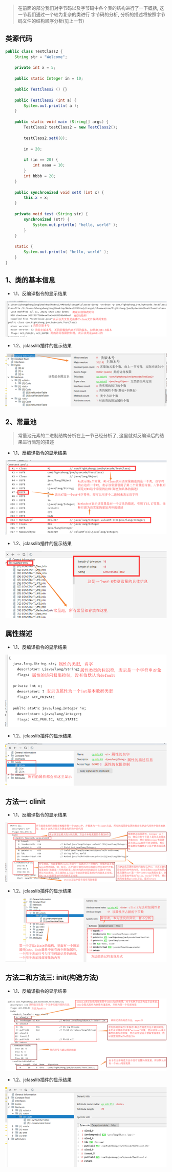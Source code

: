 > 在前面的部分我们对字节码以及字节码中各个表的结构进行了一下概括, 这一节我们通过一个较为复杂的类进行
字节码的分析, 分析的描述将按照字节码文件的结构顺序分析(见上一节)

## 类源代码
```java
public class TestClass2 {
	String str = "Welcome";

	private int x = 5;

	public static Integer in = 10;
	
	public TestClass2 () {}
	
	public TestClass2 (int a) {
		System.out.println( a );
	}
	
	public static void main (String[] args) {
		TestClass2 testClass2 = new TestClass2();

		testClass2.setX(8);

		in = 20;

		if (in == 20) {
			int aaaa = 10;
		}
		int bbbb = 20;
	}

	public synchronized void setX (int x) {
		this.x = x;
	}
	
	private void test (String str) {
		synchronized (str) {
			System.out.println( "hello, world" );
		}
	}
	
	static {
		System.out.println( "hello, world" );
	}
}
```

## 1、类的基本信息
  - 1.1、反编译指令的显示结果

  <img src="photos/08_字节码文件分析_类的基本信息.png" />

  - 1.2、jclasslib插件的显示结果

  <img src="photos/09_字节码文件分析_类的基本信息.png" />

## 2、常量池
  > 常量池元素的二进制结构分析在上一节已经分析了, 这里就对反编译后的结果进行简短的描述

  - 1.1、反编译指令的显示结果
  <img src="photos/010_字节码文件分析_常量池.png" />

  - 1.2、jclasslib插件的显示结果
  <img src="photos/011_字节码文件分析_常量池.png" />

## 属性描述
  - 1.1、反编译指令的显示结果
  <img src="photos/012_字节码文件分析_属性.png" />

  - 1.2、jclasslib插件的显示结果
  <img src="photos/013_字节码文件分析_属性.png" />

## 方法一: clinit
  - 1.1、反编译指令的显示结果
  <img src="photos/014_字节码文件分析_clinit方法.png" />

  - 1.2、jclasslib插件的显示结果
  <img src="photos/015_字节码文件分析_clinit方法.png" />

## 方法二和方法三: init(构造方法)
  - 1.1、反编译指令的显示结果
  <img src="photos/016_字节码文件分析_init方法.png" />

  - 1.2、jclasslib插件的显示结果
  <img src="photos/017_字节码文件分析_init方法.png" />

